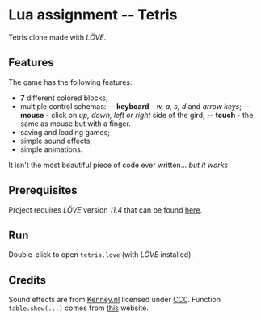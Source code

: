 # Lua assignment -- Tetris

Tetris clone made with *LÖVE*.

## Features

The game has the following features:
- **7** different colored blocks;
- multiple control schemas:
-- **keyboard** - *w, a, s, d* and *arrow keys*;
-- **mouse** - click on *up, down, left or right* side of the gird;
-- **touch** - the same as mouse but with a finger.
- saving and loading games;
- simple sound effects;
- simple animations.

It isn't the most beautiful piece of code ever written... *but it works*

## Prerequisites

Project requires *LÖVE* version *11.4* that can be found [here](https://love2d.org/).

## Run

Double-click to open ```tetris.love``` (with *LÖVE* installed).

## Credits

Sound effects are from [Kenney.nl](https://kenney.nl/) licensed under [CC0](https://creativecommons.org/publicdomain/zero/1.0/).
Function ```table.show(...)``` comes from [this](http://lua-users.org/wiki/TableSerialization) website.
